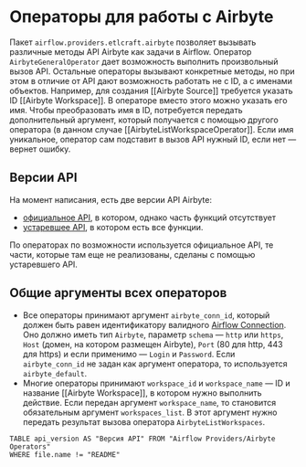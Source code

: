 # Операторы для работы с Airbyte
Пакет `airflow.providers.etlcraft.airbyte` позволяет вызывать различные методы API Airbyte как задачи в Airflow. Оператор `AirbyteGeneralOperator` дает возможность выполнить произвольный вызов API. Остальные операторы вызывают конкретные методы, но при этом в отличие от API дают возможность работать не с ID, а с именами объектов. Например, для создания [[Airbyte Source]] требуется указать ID [[Airbyte Workspace]]. В операторе вместо этого можно указать его имя. Чтобы преобразовать имя в ID, потребуется передать дополнительный аргумент, который получается с помощью другого оператора (в данном случае [[AirbyteListWorkspaceOperator]]. Если имя уникальное, оператор сам подставит в вызов API нужный ID, если нет — вернет ошибку.
## Версии API
На момент написания, есть две версии API Airbyte:
- [официальное API](https://reference.airbyte.com/reference/getting-started), в котором, однако часть функций отсутствует
- [устаревшее API](https://airbyte-public-api-docs.s3.us-east-2.amazonaws.com/rapidoc-api-docs.html), в котором есть все функции.

По операторах по возможности используется официальное API, те части, которые там еще не реализованы, сделаны с помощью устаревшего API.
## Общие аргументы всех операторов
- Все операторы принимают аргумент `airbyte_conn_id`, который должен быть равен идентификатору валидного [Airflow Connection](https://airflow.apache.org/docs/apache-airflow/stable/howto/connection.html#creating-a-connection-with-the-ui). Оно должно иметь тип `Airbyte`, параметр `schema` — `http` или `https`, `Host` (домен, на котором размещен Airbyte), `Port` (80 для http, 443 для https) и если применимо — `Login` и `Password`. Если `airbyte_conn_id` не задан как аргумент оператора, то используется `airbyte_default`.
- Многие операторы принимают `workspace_id` и `workspace_name` — ID и название [[Airbyte Workspace]], в котором нужно выполнить действие. Если передан аргумент `workspace_name`, то становится обязательным аргумент `workspaces_list`. В этот аргумент нужно передать результат вызова оператора `AirbyteListWorkspaces`.
```dataview
TABLE api_version AS "Версия API" FROM "Airflow Providers/Airbyte Operators"
WHERE file.name != "README"
```